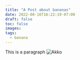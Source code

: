 ```yaml
---
title: "A Post about bananas"
date: 2022-08-16T16:22:19-07:00
draft: false
toc: false
images: 
tags:
  - banana
---
```


This is a paragraph
![Akko](https://static.wikia.nocookie.net/all-worlds-alliance/images/8/82/Akko_final_design223.png/revision/latest?cb=20191012121921)